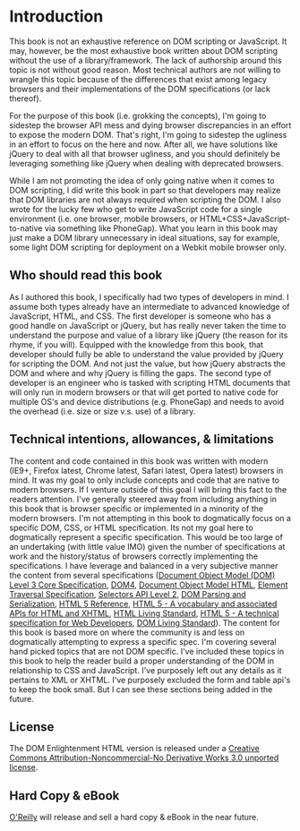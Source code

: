 # Introduction
This book is not an exhaustive reference on DOM scripting or JavaScript. It may, however, be the most exhaustive book written about DOM scripting without the use of a library/framework. The lack of authorship around this topic is not without good reason. Most technical authors are not willing to wrangle this topic because of the differences that exist among legacy browsers and their implementations of the DOM specifications (or lack thereof).

For the purpose of this book (i.e. grokking the concepts), I'm going to sidestep the browser API mess and dying browser discrepancies in an effort to expose the modern DOM. That's right, I'm going to sidestep the ugliness in an effort to focus on the here and now. After all, we have solutions like jQuery to deal with all that browser ugliness, and you should definitely be leveraging something like jQuery when dealing with deprecated browsers.

While I am not promoting the idea of only going native when it comes to DOM scripting, I did write this book in part so that developers may realize that DOM libraries are not always required when scripting the DOM. I also wrote for the lucky few who get to write JavaScript code for a single environment (i.e. one browser, mobile browsers, or HTML+CSS+JavaScript-to-native via something like PhoneGap). What you learn in this book may just make a DOM library unnecessary in ideal situations, say for example, some light DOM scripting for deployment on a Webkit mobile browser only.

## Who should read this book
As I authored this book, I specifically had two types of developers in mind. I assume both types already have an intermediate to advanced knowledge of JavaScript, HTML, and CSS. The first developer is someone who has a good handle on JavaScript or jQuery, but has really never taken the time to understand the purpose and value of a library like jQuery (the reason for its rhyme, if you will). Equipped with the knowledge from this book, that developer should fully be able to understand the value provided by jQuery for scripting the DOM. And not just the value, but how jQuery abstracts the DOM and where and why jQuery is filling the gaps. The second type of developer is an engineer who is tasked with scripting HTML documents that will only run in modern browsers or that will get ported to native code for multiple OS's and device distributions (e.g. PhoneGap) and needs to avoid the overhead (i.e. size or size v.s. use) of a library.

## Technical intentions, allowances, & limitations
The content and code contained in this book was written with modern (IE9+, Firefox latest, Chrome latest, Safari latest, Opera latest) browsers in mind. It was my goal to only include concepts and code that are native to modern browsers. If I venture outside of this goal I will bring this fact to the readers attention. I've generally steered away from including anything in this book that is browser specific or implemented in a minority of the modern browsers.
I'm not attempting in this book to dogmatically focus on a specific DOM, CSS, or HTML specification. Its not my goal here to dogmatically represent a specific specification. This would be too large of an undertaking (with little value IMO) given the number of specifications at work and the history/status of browsers correctly implementing the specifications. I have leverage and balanced in a very subjective manner the content from several specifications ([Document Object Model (DOM) Level 3 Core Specification](http://www.w3.org/TR/2004/REC-DOM-Level-3-Core-20040407/core.html), [DOM4](http://www.w3.org/TR/dom/), [Document Object Model HTML](http://www.w3.org/TR/2003/REC-DOM-Level-2-HTML-20030109/html.html), [Element Traversal Specification](http://www.w3.org/TR/ElementTraversal/), [Selectors API Level 2](http://www.w3.org/TR/selectors-api2/), [DOM Parsing and Serialization](http://html5.org/specs/dom-parsing.html), [HTML 5 Reference](http://dev.w3.org/html5/html-author/), [HTML 5 - A vocabulary and associated APIs for HTML and XHTML](http://www.w3.org/TR/html5/),  [HTML Living Standard](http://www.whatwg.org/specs/web-apps/current-work/multipage/), [HTML 5 - A technical specification for Web Developers](http://developers.whatwg.org/), [DOM Living Standard](http://dom.spec.whatwg.org/)). The content for this book is based more on where the community is and less on dogmatically attempting to express a specific spec.
I'm covering several hand picked topics that are not DOM specific. I've included these topics in this book to help the reader build a proper understanding of the DOM in relationship to CSS and JavaScript.
I've purposely left out any details as it pertains to XML or XHTML.
I've purposely excluded the form and table api's to keep the book small. But I can see these sections being added in the future.
## License
The DOM Enlightenment HTML version is released under a [Creative Commons Attribution-Noncommercial-No Derivative Works 3.0 unported license](http://creativecommons.org/licenses/by-nc-nd/3.0/).

## Hard Copy & eBook
[O'Reilly](http://oreilly.com/) will release and sell a hard copy & eBook in the near future.